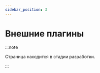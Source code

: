 ```yaml
---
sidebar_position: 3
---
```


# Внешние плагины

:::note

Страница находится в стадии разработки.

:::
